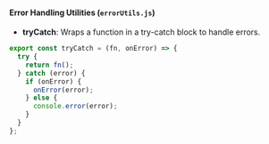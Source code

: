 #### Error Handling Utilities (`errorUtils.js`)

- **tryCatch**: Wraps a function in a try-catch block to handle errors.

```javascript {.line-numbers}
export const tryCatch = (fn, onError) => {
  try {
    return fn();
  } catch (error) {
    if (onError) {
      onError(error);
    } else {
      console.error(error);
    }
  }
};
```
